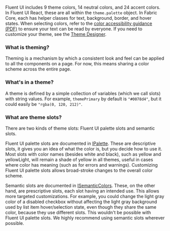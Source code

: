 Fluent UI includes 9 theme colors, 14 neutral colors, and 24 accent colors. In Fluent UI React, these are all within the `theme.palette` object. In Fabric Core, each has helper classes for text, background, border, and hover states. When selecting colors, refer to the [color accessibility guidance (PDF)](https://res.cdn.office.net/files/fabric-cdn-prod_20230126.003/fabric-website/files/coloraccessibility_29sep2016.pdf) to ensure your text can be read by everyone. If you need to customize your theme, see the [Theme Designer](https://aka.ms/themedesigner).

### What is theming?

Theming is a mechanism by which a consistent look and feel can be applied to all the components on a page. For now, this means sharing a color scheme across the entire page.

### What's in a theme?

A theme is defined by a simple collection of variables (which we call slots) with string values. For example, `themePrimary` by default is `"#0078d4"`, but it could easily be `"rgba(0, 120, 212)"`.

### What are theme slots?

There are two kinds of theme slots: Fluent UI palette slots and semantic slots.

Fluent UI palette slots are documented in [IPalette](#/controls/web/references/ipalette). These are descriptive slots, it gives you an idea of what the color is, but you decide how to use it. Most slots with color names (besides white and black), such as yellow and yellowLight, will remain a shade of yellow in all themes, useful in cases where color has meaning (such as for errors and warnings). Customizing Fluent UI palette slots allows broad-stroke changes to the overall color scheme.

Semantic slots are documented in [ISemanticColors](#/controls/web/references/isemanticcolors). These, on the other hand, are prescriptive slots, each slot having an intended use. This allows more targeted customizations. For example, you could change the light gray color of a disabled checkbox without affecting the light gray background used by list item hover/selection state, even though they share the same color, because they use different slots. This wouldn't be possible with Fluent UI palette slots. We highly recommend using semantic slots wherever possible.
